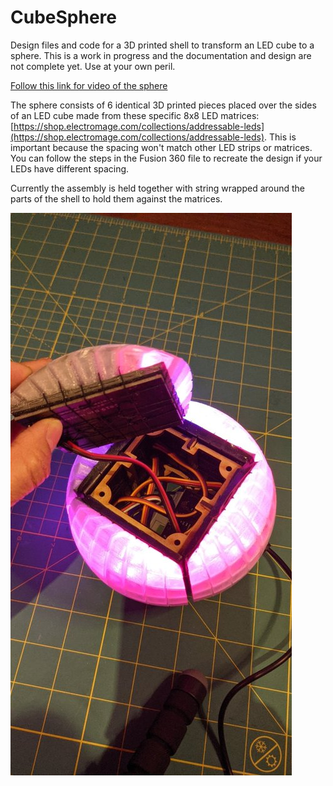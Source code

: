 # CubeSphere
Design files and code for a 3D printed shell to transform an LED cube to a sphere. This is a work in progress and the documentation and design are not complete yet. Use at your own peril.

[Follow this link for video of the sphere](https://youtube.com/shorts/eQoiFBxLnEA?feature=share)

The sphere consists of 6 identical 3D printed pieces placed over the sides of an LED cube made from these specific 8x8 LED matrices: [https://shop.electromage.com/collections/addressable-leds](https://shop.electromage.com/collections/addressable-leds). This is important because the spacing won't match other LED strips or matrices. You can follow the steps in the Fusion 360 file to recreate the design if your LEDs have different spacing.

Currently the assembly is held together with string wrapped around the parts of the shell to hold them against the matrices.

![Partially completed CubeSphere](Pictures/CubeSphere.jpg)
